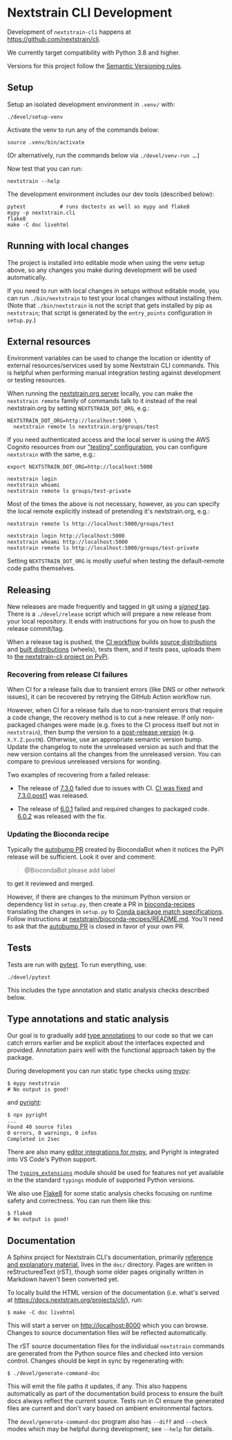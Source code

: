 # Nextstrain CLI Development

Development of `nextstrain-cli` happens at <https://github.com/nextstrain/cli>.

We currently target compatibility with Python 3.8 and higher.

Versions for this project follow the [Semantic Versioning rules][].

## Setup

Setup an isolated development environment in `.venv/` with:

    ./devel/setup-venv

Activate the venv to run any of the commands below:

    source .venv/bin/activate

(Or alternatively, run the commands below via `./devel/venv-run …`.)

Now test that you can run:

    nextstrain --help

The development environment includes our dev tools (described below):

    pytest           # runs doctests as well as mypy and flake8
    mypy -p nextstrain.cli
    flake8
    make -C doc livehtml

## Running with local changes

The project is installed into editable mode when using the venv setup above, so
any changes you make during development will be used automatically.

If you need to run with local changes in setups without editable mode, you can
run `./bin/nextstrain` to test your local changes without installing them.
(Note that `./bin/nextstrain` is not the script that gets installed by pip as
`nextstrain`; that script is generated by the `entry_points` configuration in
`setup.py`.)

## External resources

Environment variables can be used to change the location or identity of
external resources/services used by some Nextstrain CLI commands.  This is
helpful when performing manual integration testing against development or
testing resources.

When running the [nextstrain.org server][] locally, you can make the
`nextstrain remote` family of commands talk to it instead of the real
nextstrain.org by setting `NEXTSTRAIN_DOT_ORG`, e.g.:

    NEXTSTRAIN_DOT_ORG=http://localhost:5000 \
      nextstrain remote ls nextstrain.org/groups/test

If you need authenticated access and the local server is using the AWS Cognito
resources from our ["testing" configuration][], you can configure `nextstrain`
with the same, e.g.:

    export NEXTSTRAIN_DOT_ORG=http://localhost:5000

    nextstrain login
    nextstrain whoami
    nextstrain remote ls groups/test-private

Most of the times the above is not necessary, however, as you can specify the
local remote explicitly instead of pretending it's nextstrain.org, e.g.:

    nextstrain remote ls http://localhost:5000/groups/test

    nextstrain login http://localhost:5000
    nextstrain whoami http://localhost:5000
    nextstrain remote ls http://localhost:5000/groups/test-private

Setting `NEXTSTRAIN_DOT_ORG` is mostly useful when testing the default-remote
code paths themselves.

## Releasing

New releases are made frequently and tagged in git using a [_signed_ tag][].
There is a `./devel/release` script which will prepare a new release from your
local repository.  It ends with instructions for you on how to push the release
commit/tag.

When a release tag is pushed, the [CI workflow][] builds [source
distributions][] and [built distributions][] (wheels), tests them, and if tests
pass, uploads them to [the nextstrain-cli project on
PyPi](https://pypi.org/project/nextstrain-cli).

### Recovering from release CI failures

When CI for a release fails due to transient errors (like DNS or other network
issues), it can be recovered by retrying the GitHub Action workflow run.

However, when CI for a release fails due to non-transient errors that require a
code change, the recovery method is to cut a new release.  If only non-packaged
changes were made (e.g. fixes to the CI process itself but not in
`nextstrain`), then bump the version to a [post-release version][] (e.g.
`X.Y.Z.postN`).  Otherwise, use an appropriate semantic version bump.  Update
the changelog to note the unreleased version as such and that the new version
contains all the changes from the unreleased version.  You can compare to
previous unreleased versions for wording.

Two examples of recovering from a failed release:

  * The release of
    [7.3.0](https://github.com/nextstrain/cli/blob/7ba087b4/CHANGES.md#730-19-september-2023)
    failed due to issues with CI.
    [CI was fixed](https://github.com/nextstrain/cli/pull/314) and
    [7.3.0.post1](https://github.com/nextstrain/cli/blob/7ba087b4/CHANGES.md#730post1-19-september-2023)
    was released.

  * The release of
    [6.0.1](https://github.com/nextstrain/cli/blob/7ba087b4/CHANGES.md#601-3-january-2023)
    failed and required changes to packaged code.
    [6.0.2](https://github.com/nextstrain/cli/blob/7ba087b4/CHANGES.md#602-3-january-2023)
    was released with the fix.

### Updating the Bioconda recipe

Typically the [autobump PR][] created by BiocondaBot when it notices the PyPI
release will be sufficient.  Look it over and comment:

> @BiocondaBot please add label

to get it reviewed and merged.

However, if there are changes to the minimum Python version or dependency list in `setup.py`, then
create a PR in [bioconda-recipes][] translating the changes in `setup.py` to
[Conda package match specifications][].
Follow instructions at [nextstrain/bioconda-recipes/README.md][].
You'll need to ask that the [autobump PR][] is closed in favor of your own PR.

## Tests

Tests are run with [pytest](https://pytest.org).  To run everything, use:

    ./devel/pytest

This includes the type annotation and static analysis checks described below.

## Type annotations and static analysis

Our goal is to gradually add [type annotations][] to our code so that we can
catch errors earlier and be explicit about the interfaces expected and
provided.  Annotation pairs well with the functional approach taken by the
package.

During development you can run static type checks using [mypy][]:

    $ mypy nextstrain
    # No output is good!

and [pyright][]:

    $ npx pyright
    ...
    Found 40 source files
    0 errors, 0 warnings, 0 infos
    Completed in 2sec

There are also many [editor integrations for mypy][], and Pyright is integrated
into VS Code's Python support.

The [`typing_extensions`][] module should be used for features not yet available
in the the standard `typings` module of supported Python versions.

We also use [Flake8][] for some static analysis checks focusing on runtime
safety and correctness.  You can run them like this:

    $ flake8
    # No output is good!

## Documentation

A Sphinx project for Nextstrain CLI's documentation, primarily [reference and
explanatory material](https://documentation.divio.com), lives in the `doc/`
directory.  Pages are written in reStructuredText (rST), though some older
pages originally written in Markdown haven't been converted yet.

To locally build the HTML version of the documentation (i.e. what's served at
<https://docs.nextstrain.org/projects/cli/>), run:

    $ make -C doc livehtml

This will start a server on <http://localhost:8000> which you can browse.
Changes to source documentation files will be reflected automatically.

The rST source documentation files for the individual `nextstrain` commands are
generated from the Python source files and checked into version control.
Changes should be kept in sync by regenerating with:

    $ ./devel/generate-command-doc

This will emit the file paths it updates, if any.  This also happens
automatically as part of the documentation build process to ensure the built
docs always reflect the current source.   Tests run in CI ensure the generated
files are current and don't vary based on ambient environmental factors.

The `devel/generate-command-doc` program also has `--diff` and `--check` modes
which may be helpful during development; see `--help` for details.


[Semantic Versioning rules]: https://semver.org
[nextstrain.org server]: https://github.com/nextstrain/nextstrain.org
["testing" configuration]: https://github.com/nextstrain/nextstrain.org/tree/@/env/testing/
[_signed_ tag]: https://git-scm.com/book/en/v2/Git-Tools-Signing-Your-Work
[CI workflow]: ../.github/workflows/ci.yaml
[source distributions]: https://packaging.python.org/en/latest/glossary/#term-Source-Distribution
[built distributions]: https://packaging.python.org/en/latest/glossary/#term-Built-Distribution
[type annotations]: https://www.python.org/dev/peps/pep-0484/
[mypy]: http://mypy-lang.org/
[pyright]: https://github.com/microsoft/pyright
[editor integrations for mypy]: https://github.com/python/mypy#integrations
[`typing_extensions`]: https://pypi.org/project/typing-extensions
[Flake8]: https://flake8.pycqa.org
[post-release version]: https://peps.python.org/pep-0440/#post-releases
[autobump PR]: https://github.com/bioconda/bioconda-recipes/pulls?q=is%3Apr+author%3Abiocondabot+nextstrain-cli
[bioconda-recipes]: https://github.com/bioconda/bioconda-recipes
[Conda package match specifications]: https://docs.conda.io/projects/conda-build/en/stable/resources/package-spec.html#package-match-specifications
[nextstrain/bioconda-recipes/README.md]: https://github.com/nextstrain/bioconda-recipes/blob/readme/README.md
